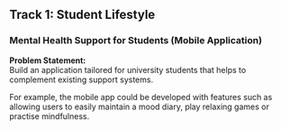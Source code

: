 ## Track 1: Student Lifestyle  

### Mental Health Support for Students (Mobile Application)  

**Problem Statement:**  
Build an application tailored for university students that helps to complement existing support systems.  

For example, the mobile app could be developed with features such as allowing users to easily maintain a mood diary, play relaxing games or practise mindfulness.  
